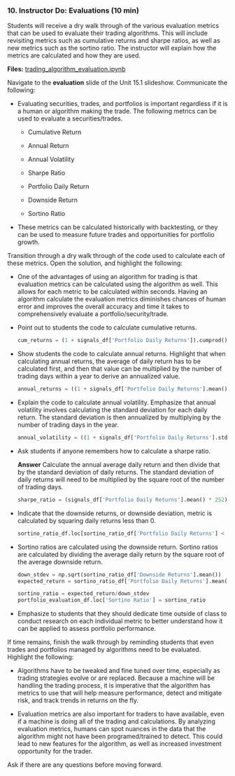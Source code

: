 ### 10. Instructor Do: Evaluations (10 min)

Students will receive a dry walk through of the various evaluation metrics that can be used to evaluate their trading algorithms. This will include revisiting metrics such as cumulative returns and sharpe ratios, as well as new metrics such as the sortino ratio. The instructor will explain how the metrics are calculated and how they are used.

**Files:** [trading_algorithm_evaluation.ipynb](Activities/06-Ins_Evaluations/Solved/trading_algorithm_evaluation.ipynb)

Navigate to the **evaluation** slide of the Unit 15.1 slideshow. Communicate the following:

* Evaluating securities, trades, and portfolios is important regardless if it is a human or algorithm making the trade. The following metrics can be used to evaluate a securities/trades.

  * Cumulative Return

  * Annual Return

  * Annual Volatility

  * Sharpe Ratio

  * Portfolio Daily Return

  * Downside Return

  * Sortino Ratio

* These metrics can be calculated historically with backtesting, or they can be used to measure future trades and opportunities for portfolio growth.

Transition through a dry walk through of the code used to calculate each of these metrics. Open the solution, and highlight the following:

* One of the advantages of using an algorithm for trading is that evaluation metrics can be calculated using the algorithm as well. This allows for each metric to be calculated within seconds. Having an algorithm calculate the evaluation metrics diminishes chances of human error and improves the overall accuracy and time it takes to comprehensively evaluate a portfolio/security/trade.

* Point out to students the code to calculate cumulative returns.

    ```python
    cum_returns = (1 + signals_df['Portfolio Daily Returns']).cumprod() - 1
    ```

* Show students the code to calculate annual returns. Highlight that when calculating annual returns, the average of daily return has to be calculated first, and then that value can be multiplied by the number of trading days within a year to derive an annualized value.

    ```python
    annual_returns = ((1 + signals_df['Portfolio Daily Returns'].mean())**252 - 1)
    ```

* Explain the code to calculate annual volatility. Emphasize that annual volatility involves calculating the standard deviation for each daily return. The standard deviation is then annualized by multiplying by the number of trading days in the year.

    ```python
    annual_volatility = ((1 + signals_df['Portfolio Daily Returns'].std())** 252 - 1)
    ```

* Ask students if anyone remembers how to calculate a sharpe ratio.

  **Answer** Calculate the annual average daily return and then divide that by the standard deviation of daily returns. The standard deviation of daily returns will need to be multiplied by the square root of the number of trading days.

    ```python
    sharpe_ratio = (signals_df['Portfolio Daily Returns'].mean() * 252) / (signals_df['Portfolio Daily Returns'].std() * np.sqrt(252))
    ```

* Indicate that the downside returns, or downside deviation, metric is calculated by squaring daily returns less than 0.

    ```python
    sortino_ratio_df.loc[sortino_ratio_df['Portfolio Daily Returns'] < target, 'Downside Returns'] = sortino_ratio_df['Portfolio Daily Returns']**2
    ```

* Sortino ratios are calculated using the downside return. Sortino ratios are calculated by dividing the average daily return by the square root of the average downside return.

    ```python
    down_stdev = np.sqrt(sortino_ratio_df['Downside Returns'].mean())
    expected_return = sortino_ratio_df['Portfolio Daily Returns'].mean()

    sortino_ratio = expected_return/down_stdev
    portfolio_evaluation_df.loc['Sortino Ratio'] = sortino_ratio
    ```

* Emphasize to students that they should dedicate time outside of class to conduct research on each individual metric to better understand how it can be applied to assess portfolio performance.

If time remains, finish the walk through by reminding students that even trades and portfolios managed by algorithms need to be evaluated. Highlight the following:

* Algorithms have to be tweaked and fine tuned over time, especially as trading strategies evolve or are replaced. Because a machine will be handling the trading process, it is imperative that the algorithm has metrics to use that will help measure performance, detect and mitigate risk, and track trends in returns on the fly.

* Evaluation metrics are also important for traders to have available, even if a machine is doing all of the trading and calculations. By analyzing evaluation metrics, humans can spot nuances in the data that the algorithm might not have been programed/trained to detect. This could lead to new features for the algorithm, as well as increased investment opportunity for the trader.

Ask if there are any questions before moving forward.
